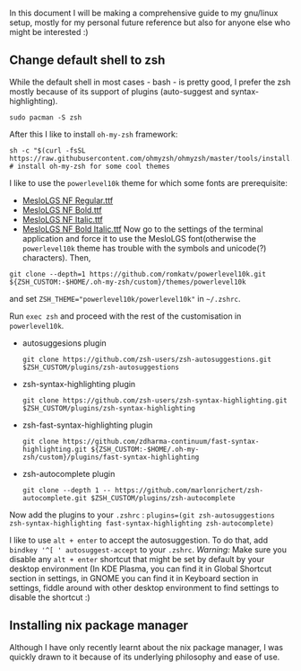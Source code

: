 In this document I will be making a comprehensive guide to my gnu/linux setup, mostly for my personal future reference but also for anyone else who might be interested :)

## Change default shell to zsh
While the default shell in most cases - bash - is pretty good, I prefer the zsh mostly because of its support of plugins (auto-suggest and syntax-highlighting).
```
sudo pacman -S zsh
```
After this I like to install `oh-my-zsh` framework:
```
sh -c "$(curl -fsSL https://raw.githubusercontent.com/ohmyzsh/ohmyzsh/master/tools/install.sh)" # install oh-my-zsh for some cool themes
```
I like to use the `powerlevel10k` theme for which some fonts are prerequisite:
- [MesloLGS NF Regular.ttf](https://github.com/romkatv/powerlevel10k-media/raw/master/MesloLGS%20NF%20Regular.ttf)
- [MesloLGS NF Bold.ttf](https://github.com/romkatv/powerlevel10k-media/raw/master/MesloLGS%20NF%20Bold.ttf)
- [MesloLGS NF Italic.ttf](https://github.com/romkatv/powerlevel10k-media/raw/master/MesloLGS%20NF%20Italic.ttf)
- [MesloLGS NF Bold Italic.ttf](https://github.com/romkatv/powerlevel10k-media/raw/master/MesloLGS%20NF%20Bold%20Italic.ttf)
Now go to the settings of the terminal application and force it to use the MesloLGS font(otherwise the `powerlevel10k` theme has trouble with the symbols and unicode(?) characters).
Then,
```
git clone --depth=1 https://github.com/romkatv/powerlevel10k.git ${ZSH_CUSTOM:-$HOME/.oh-my-zsh/custom}/themes/powerlevel10k
```
and set `ZSH_THEME="powerlevel10k/powerlevel10k"` in `~/.zshrc`.

Run `exec zsh` and proceed with the rest of the customisation in `powerlevel10k`.

-   autosuggesions plugin
    
    `git clone https://github.com/zsh-users/zsh-autosuggestions.git $ZSH_CUSTOM/plugins/zsh-autosuggestions`


-   zsh-syntax-highlighting plugin
    
    `git clone https://github.com/zsh-users/zsh-syntax-highlighting.git $ZSH_CUSTOM/plugins/zsh-syntax-highlighting`


-   zsh-fast-syntax-highlighting plugin
    
    `git clone https://github.com/zdharma-continuum/fast-syntax-highlighting.git ${ZSH_CUSTOM:-$HOME/.oh-my-zsh/custom}/plugins/fast-syntax-highlighting`


-   zsh-autocomplete plugin
    
    `git clone --depth 1 -- https://github.com/marlonrichert/zsh-autocomplete.git $ZSH_CUSTOM/plugins/zsh-autocomplete`

Now add the plugins to your `.zshrc` :
`plugins=(git zsh-autosuggestions zsh-syntax-highlighting fast-syntax-highlighting zsh-autocomplete)`

I like to use  `alt + enter` to accept the autosuggestion. To do that, add  `bindkey '^[ ' autosuggest-accept` to your `.zshrc`.
*Warning:* Make sure you disable any `alt + enter` shortcut that might be set by default by your desktop environment (In KDE Plasma, you can find it in Global Shortcut section in settings, in GNOME you can find it in Keyboard section in settings, fiddle around with other desktop environment to find settings to disable the shortcut :)

## Installing nix package manager
Although I have only recently learnt about the nix package manager, I was quickly drawn to it because of its underlying philosophy and ease of use. 


